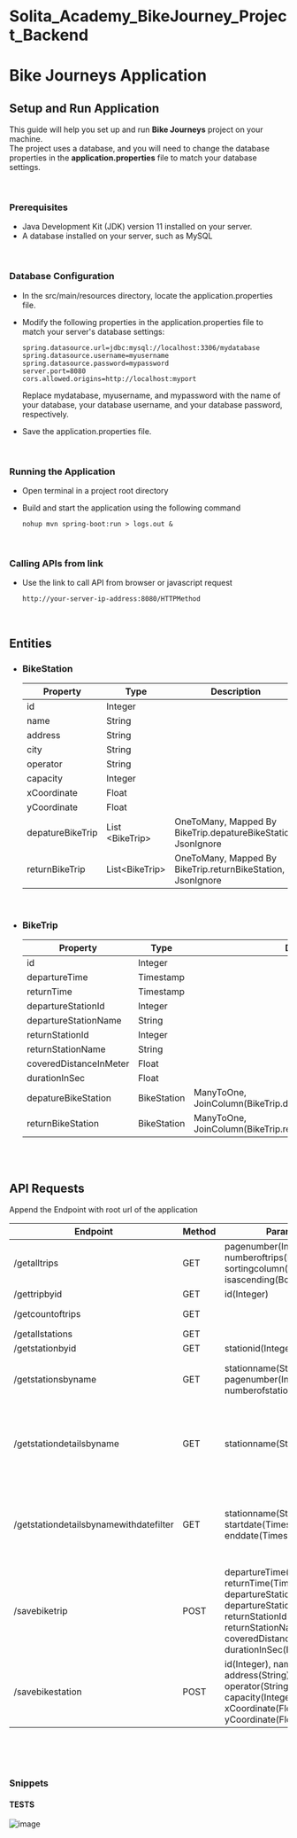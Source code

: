 # Solita_Academy_BikeJourney_Project_Backend

# Bike Journeys Application 

## Setup and Run Application

This guide will help you set up and run **Bike Journeys** project on your machine. <br>
The project uses a database, and you will need to change the database properties in the **application.properties** file to match your database settings.

<br/>

### Prerequisites
- Java Development Kit (JDK) version 11 installed on your server.
- A database installed on your server, such as MySQL

<br>

### Database Configuration

- In the src/main/resources directory, locate the application.properties file.
- Modify the following properties in the application.properties file to match your server's database settings:
    ```
    spring.datasource.url=jdbc:mysql://localhost:3306/mydatabase
    spring.datasource.username=myusername
    spring.datasource.password=mypassword
    server.port=8080
    cors.allowed.origins=http://localhost:myport

    ```

    Replace mydatabase, myusername, and mypassword with the name of your database, your database username, and your database password, respectively.

- Save the application.properties file.

<br>

### Running the Application

- Open terminal in a project root directory
- Build and start the application using the following command

    ```
    nohup mvn spring-boot:run > logs.out &
    ```
<br>

### Calling APIs from link

- Use the link to call API from browser or javascript request
    ```
    http://your-server-ip-address:8080/HTTPMethod
    ```

<br>

## Entities

- ### BikeStation

    | Property         | Type                  | Description                                                   |
    | ---------------- | --------------------- | ------------------------------------------------------------- |
    | id               | Integer               |                                                               |
    | name             | String                |                                                               |
    | address          | String                |                                                               |
    | city             | String                |                                                               |
    | operator         | String                |                                                               |
    | capacity         | Integer               |                                                               |
    | xCoordinate      | Float                 |                                                               |
    | yCoordinate      | Float                 |                                                               |
    | depatureBikeTrip | List &lt;BikeTrip&gt; | OneToMany, Mapped By BikeTrip.depatureBikeStation, JsonIgnore |
    | returnBikeTrip   | List&lt;BikeTrip&gt;  | OneToMany, Mapped By BikeTrip.returnBikeStation, JsonIgnore   |
<br>

- ### BikeTrip
    | Property               | Type        | Description                                                       |
    | ---------------------- | ----------- | ----------------------------------------------------------------- |
    | id                     | Integer     |                                                                   |
    | departureTime          | Timestamp   |                                                                   |
    | returnTime             | Timestamp   |                                                                   |
    | departureStationId     | Integer     |                                                                   |
    | departureStationName   | String      |                                                                   |
    | returnStationId        | Integer     |                                                                   |
    | returnStationName      | String      |                                                                   |
    | coveredDistanceInMeter | Float       |                                                                   |
    | durationInSec          | Float       |                                                                   |
    | depatureBikeStation    | BikeStation | ManyToOne, JoinColumn(BikeTrip.departureStationId=BikeStation.id) |
    | returnBikeStation      | BikeStation | ManyToOne, JoinColumn(BikeTrip.returnStationId=BikeStation.id)    |

<br>
<br>

## API Requests

Append the Endpoint with root url of the application

| Endpoint                               | Method | Parameters                                                                                                                                                                                                                       | Response                                                                                                                                                                                                                                                                                                                          |
| -------------------------------------- | ------ | -------------------------------------------------------------------------------------------------------------------------------------------------------------------------------------------------------------------------------- | --------------------------------------------------------------------------------------------------------------------------------------------------------------------------------------------------------------------------------------------------------------------------------------------------------------------------------- |
| /getalltrips                           | GET    | pagenumber(Integer), numberoftrips(Integer),<br> sortingcolumn(String), isascending(Boolean)                                                                                                                                     | totalPages(Integer), <br>pageContent(List&lt; BikeTrip&gt;)                                                                                                                                                                                                                                                                       |
| /gettripbyid                           | GET    | id(Integer)                                                                                                                                                                                                                      | Object&lt;BikeTrip&gt;                                                                                                                                                                                                                                                                                                            |
| /getcountoftrips                       | GET    |                                                                                                                                                                                                                                  | Count(List&lt;BikeTrip&gt;)(Integer) <br> *returns count of all BikeTrips                                                                                                                                                                                                                                                         |
| /getallstations                        | GET    |                                                                                                                                                                                                                                  | List&lt;BikeStation&gt;                                                                                                                                                                                                                                                                                                           |
| /getstationbyid                        | GET    | stationid(Integer)                                                                                                                                                                                                               | Object&lt;BikeStation&gt;                                                                                                                                                                                                                                                                                                         |
| /getstationsbyname                     | GET    | stationname(String), pagenumber(Integer), numberofstations(Integer)                                                                                                                                                              | totalPages(Integer), <br>pageContent(List&lt; BikeStation&gt;)<br> *returns BikeStation where name **starting** from requested **stationname**                                                                                                                                                                                    |
| /getstationdetailsbyname               | GET    | stationname(String)                                                                                                                                                                                                              | stationName(String), stationAddress(String),<br> departureStationAggregate{noOfStartingTrips(Integer), avgDistanceOfStartingTrips(Double)}, <br>returnStationAggregate{noOfEndingTrips(Integer), avgDistanceOfEndingTrips(Double)}, <br>  topFiveDepartureStations(List&lt;String&gt;), topFiveReturnStations(List&lt;String&gt;) |
| /getstationdetailsbynamewithdatefilter | GET    | stationname(String), startdate(Timestamp), enddate(Timestamp)                                                                                                                                                                    | stationName(String), stationAddress(String),<br> departureStationAggregate{noOfStartingTrips(Integer), avgDistanceOfStartingTrips(Double)}, <br>returnStationAggregate{noOfEndingTrips(Integer), avgDistanceOfEndingTrips(Double)}, <br>  topFiveDepartureStations(List&lt;String&gt;), topFiveReturnStations(List&lt;String&gt;) |
| /savebiketrip                          | POST   | departureTime(Timestamp), returnTime(Timestamp),<br> departureStationId(Integer), departureStationName(String),<br> returnStationId(Integer), returnStationName(String),<br> coveredDistanceInMeter(Float), durationInSec(Float) | Object&lt;BikeTrip&gt;                                                                                                                                                                                                                                                                                                            |
| /savebikestation                       | POST   | id(Integer), name(String),<br> address(String), city(String),<br> operator(String), capacity(Integer),<br> xCoordinate(Float), yCoordinate(Float)                                                                                | Object&lt;BikeStation&gt;                                                                                                                                                                                                                                                                                                         |

<br>
<br>
<br>

### Snippets

#### TESTS


![image](https://github.com/MohHajri/Solita_Academy_BikeJourney_Project_Backend/assets/89851240/f6308bc0-0aa3-42e0-855b-1459412d4c16)

